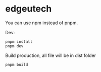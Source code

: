 # edgeutech

You can use npm instead of pnpm.

Dev:

```console
pnpm install
pnpm dev
```

Build production, all file will be in dist folder

```console
pnpm build
```
